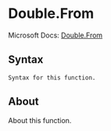 ---
---

# Double.From

Microsoft Docs: [Double.From](https://docs.microsoft.com/en-us/powerquery-m/double-from)

## Syntax

```
Syntax for this function.
```

## About

About this function.

